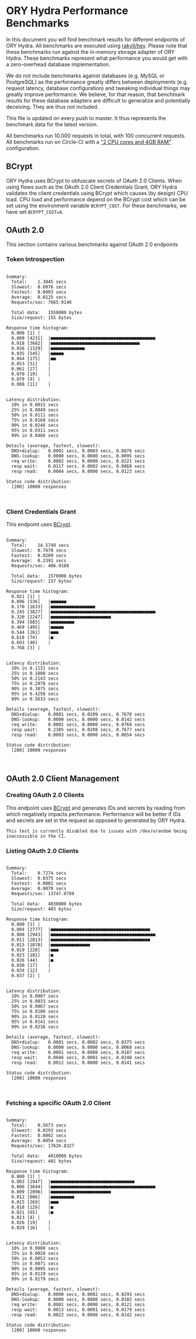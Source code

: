 # ORY Hydra Performance Benchmarks

In this document you will find benchmark results for different endpoints of ORY Hydra. All benchmarks are executed
using [rakyll/hey](https://github.com/rakyll/hey). Please note that these benchmarks run against the in-memory storage
adapter of ORY Hydra. These benchmarks represent what performance you would get with a zero-overhead database implementation.

We do not include benchmarks against databases (e.g. MySQL or PostgreSQL) as the performance greatly differs between
deployments (e.g. request latency, database configuration) and tweaking individual things may greatly improve performance.
We believe, for that reason, that benchmark results for these database adapters are difficult to generalize and potentially
deceiving. They are thus not included.

This file is updated on every push to master. It thus represents the benchmark data for the latest version.

All benchmarks run 10.000 requests in total, with 100 concurrent requests. All benchmarks run on Circle-CI with a
["2 CPU cores and 4GB RAM"](https://support.circleci.com/hc/en-us/articles/360000489307-Why-do-my-tests-take-longer-to-run-on-CircleCI-than-locally-)
configuration.

## BCrypt

ORY Hydra uses BCrypt to obfuscate secrets of OAuth 2.0 Clients. When using flows such as the OAuth 2.0 Client Credentials
Grant, ORY Hydra validates the client credentials using BCrypt which causes (by design) CPU load. CPU load and performance
depend on the BCrypt cost which can be set using the environment variable `BCRYPT_COST`. For these benchmarks,
we have set `BCRYPT_COST=8`.

## OAuth 2.0

This section contains various benchmarks against OAuth 2.0 endpoints

### Token Introspection

```

Summary:
  Total:	1.3045 secs
  Slowest:	0.0876 secs
  Fastest:	0.0003 secs
  Average:	0.0125 secs
  Requests/sec:	7665.9140
  
  Total data:	1550000 bytes
  Size/request:	155 bytes

Response time histogram:
  0.000 [1]	|
  0.009 [4231]	|■■■■■■■■■■■■■■■■■■■■■■■■■■■■■■■■■■■■■■■■
  0.018 [3602]	|■■■■■■■■■■■■■■■■■■■■■■■■■■■■■■■■■■
  0.026 [1329]	|■■■■■■■■■■■■■
  0.035 [545]	|■■■■■
  0.044 [175]	|■■
  0.053 [51]	|
  0.061 [27]	|
  0.070 [19]	|
  0.079 [9]	|
  0.088 [11]	|


Latency distribution:
  10% in 0.0015 secs
  25% in 0.0049 secs
  50% in 0.0111 secs
  75% in 0.0168 secs
  90% in 0.0246 secs
  95% in 0.0311 secs
  99% in 0.0466 secs

Details (average, fastest, slowest):
  DNS+dialup:	0.0001 secs, 0.0003 secs, 0.0876 secs
  DNS-lookup:	0.0000 secs, 0.0000 secs, 0.0095 secs
  req write:	0.0002 secs, 0.0000 secs, 0.0221 secs
  resp wait:	0.0117 secs, 0.0002 secs, 0.0868 secs
  resp read:	0.0004 secs, 0.0000 secs, 0.0123 secs

Status code distribution:
  [200]	10000 responses



```

### Client Credentials Grant

This endpoint uses [BCrypt](#bcrypt).

```

Summary:
  Total:	24.5749 secs
  Slowest:	0.7678 secs
  Fastest:	0.0209 secs
  Average:	0.2391 secs
  Requests/sec:	406.9188
  
  Total data:	1570000 bytes
  Size/request:	157 bytes

Response time histogram:
  0.021 [1]	|
  0.096 [536]	|■■■■■■
  0.170 [1633]	|■■■■■■■■■■■■■■■■■
  0.245 [3827]	|■■■■■■■■■■■■■■■■■■■■■■■■■■■■■■■■■■■■■■■■
  0.320 [2247]	|■■■■■■■■■■■■■■■■■■■■■■■
  0.394 [883]	|■■■■■■■■■
  0.469 [495]	|■■■■■
  0.544 [261]	|■■■
  0.618 [74]	|■
  0.693 [40]	|
  0.768 [3]	|


Latency distribution:
  10% in 0.1131 secs
  25% in 0.1808 secs
  50% in 0.2143 secs
  75% in 0.2978 secs
  90% in 0.3875 secs
  95% in 0.4256 secs
  99% in 0.5633 secs

Details (average, fastest, slowest):
  DNS+dialup:	0.0001 secs, 0.0209 secs, 0.7678 secs
  DNS-lookup:	0.0000 secs, 0.0000 secs, 0.0142 secs
  req write:	0.0001 secs, 0.0000 secs, 0.0769 secs
  resp wait:	0.2385 secs, 0.0208 secs, 0.7677 secs
  resp read:	0.0003 secs, 0.0000 secs, 0.0654 secs

Status code distribution:
  [200]	10000 responses



```

## OAuth 2.0 Client Management

### Creating OAuth 2.0 Clients

This endpoint uses [BCrypt](#bcrypt) and generates IDs and secrets by reading from  which negatively impacts
performance. Performance will be better if IDs and secrets are set in the request as opposed to generated by ORY Hydra.

```
This test is currently disabled due to issues with /dev/urandom being inaccessible in the CI.
```

### Listing OAuth 2.0 Clients

```

Summary:
  Total:	0.7274 secs
  Slowest:	0.0375 secs
  Fastest:	0.0002 secs
  Average:	0.0070 secs
  Requests/sec:	13747.0789
  
  Total data:	4030000 bytes
  Size/request:	403 bytes

Response time histogram:
  0.000 [1]	|
  0.004 [2777]	|■■■■■■■■■■■■■■■■■■■■■■■■■■■■■■■■■■■■■■
  0.008 [2943]	|■■■■■■■■■■■■■■■■■■■■■■■■■■■■■■■■■■■■■■■■
  0.011 [2813]	|■■■■■■■■■■■■■■■■■■■■■■■■■■■■■■■■■■■■■■
  0.015 [1070]	|■■■■■■■■■■■■■■■
  0.019 [220]	|■■■
  0.023 [101]	|■
  0.026 [44]	|■
  0.030 [17]	|
  0.034 [12]	|
  0.037 [2]	|


Latency distribution:
  10% in 0.0007 secs
  25% in 0.0033 secs
  50% in 0.0067 secs
  75% in 0.0100 secs
  90% in 0.0120 secs
  95% in 0.0141 secs
  99% in 0.0216 secs

Details (average, fastest, slowest):
  DNS+dialup:	0.0001 secs, 0.0002 secs, 0.0375 secs
  DNS-lookup:	0.0000 secs, 0.0000 secs, 0.0068 secs
  req write:	0.0001 secs, 0.0000 secs, 0.0187 secs
  resp wait:	0.0046 secs, 0.0001 secs, 0.0248 secs
  resp read:	0.0012 secs, 0.0000 secs, 0.0141 secs

Status code distribution:
  [200]	10000 responses



```

### Fetching a specific OAuth 2.0 Client

```

Summary:
  Total:	0.5673 secs
  Slowest:	0.0293 secs
  Fastest:	0.0002 secs
  Average:	0.0054 secs
  Requests/sec:	17626.8327
  
  Total data:	4010000 bytes
  Size/request:	401 bytes

Response time histogram:
  0.000 [1]	|
  0.003 [2947]	|■■■■■■■■■■■■■■■■■■■■■■■■■■■■■■■■
  0.006 [3644]	|■■■■■■■■■■■■■■■■■■■■■■■■■■■■■■■■■■■■■■■■
  0.009 [2096]	|■■■■■■■■■■■■■■■■■■■■■■■
  0.012 [806]	|■■■■■■■■■
  0.015 [269]	|■■■
  0.018 [129]	|■
  0.021 [65]	|■
  0.023 [8]	|
  0.026 [19]	|
  0.029 [16]	|


Latency distribution:
  10% in 0.0008 secs
  25% in 0.0028 secs
  50% in 0.0053 secs
  75% in 0.0071 secs
  90% in 0.0095 secs
  95% in 0.0119 secs
  99% in 0.0179 secs

Details (average, fastest, slowest):
  DNS+dialup:	0.0000 secs, 0.0002 secs, 0.0293 secs
  DNS-lookup:	0.0000 secs, 0.0000 secs, 0.0102 secs
  req write:	0.0001 secs, 0.0000 secs, 0.0121 secs
  resp wait:	0.0013 secs, 0.0001 secs, 0.0179 secs
  resp read:	0.0022 secs, 0.0000 secs, 0.0142 secs

Status code distribution:
  [200]	10000 responses



```
